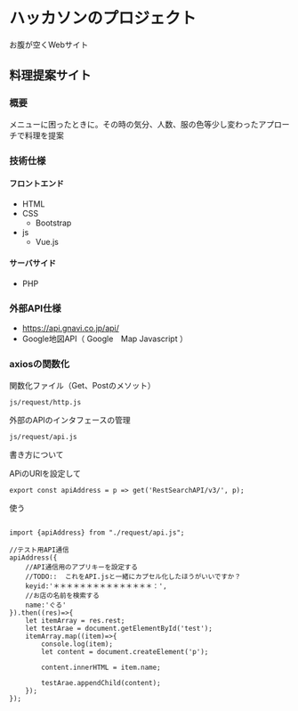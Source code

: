 # ハッカソンのプロジェクト

お腹が空くWebサイト

## 料理提案サイト

### 概要

メニューに困ったときに。その時の気分、人数、服の色等少し変わったアプローチで料理を提案

### 技術仕様

#### フロントエンド

* HTML
* CSS
  - Bootstrap
* js
  - Vue.js
  
#### サーバサイド

* PHP


### 外部API仕様

* https://api.gnavi.co.jp/api/
* Google地図API（ Google　Map Javascript ）

### axiosの関数化

関数化ファイル（Get、Postのメソット）

```$xslt
js/request/http.js
```

外部のAPIのインタフェースの管理

```$xslt
js/request/api.js
```

書き方について

APiのURlを設定して

```$xslt
export const apiAddress = p => get('RestSearchAPI/v3/', p);
```

使う

```$xslt

import {apiAddress} from "./request/api.js";

//テスト用API通信
apiAddress({
    //API通信用のアプリキーを設定する
    //TODO::  これをAPI.jsと一緒にカプセル化したほうがいいですか？
    keyid:'＊＊＊＊＊＊＊＊＊＊＊＊＊＊＊：',
    //お店の名前を検索する
    name:'ぐる'
}).then((res)=>{
    let itemArray = res.rest;
    let testArae = document.getElementById('test');
    itemArray.map((item)=>{
        console.log(item);
        let content = document.createElement('p');

        content.innerHTML = item.name;

        testArae.appendChild(content);
    });
});

```







